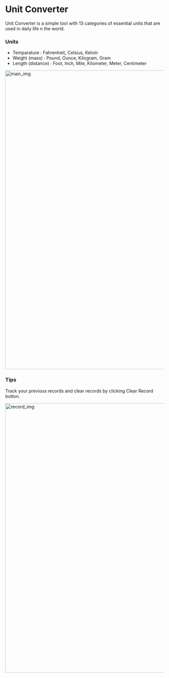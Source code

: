 # Unit Converter

Unit Converter is a simple tool with 13 categories of essential units that are used in daily life n the world. 

### Units 

* Temparature : Fahrenheit, Celsius, Kelvin
* Weight (mass) : Pound, Ounce, Kilogram, Gram
* Length (distance) : Foot, Inch, Mile, Kilometer, Meter, Centimeter

<img width="948" alt="main_img" src="https://user-images.githubusercontent.com/41387357/46835965-8bc27200-cd64-11e8-9611-d7723da6812f.png">

### Tips 

Track your previous records and clear records by clicking Clear Record button.

<img width="854" alt="record_img" src="https://user-images.githubusercontent.com/41387357/46835966-8bc27200-cd64-11e8-88c8-4dc667ae5201.png">
